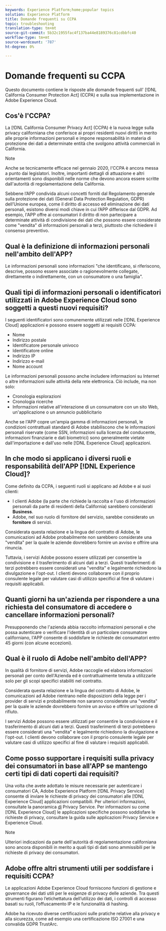 ```yaml
---
keywords: Experience Platform;home;popular topics
solution: Experience Platform
title: Domande frequenti su CCPA
topic: troubleshooting
translation-type: tm+mt
source-git-commit: 5b32c1955fac4f137ba44e8189376c81cdbbfc40
workflow-type: tm+mt
source-wordcount: '787'
ht-degree: 0%

---
```



# Domande frequenti su CCPA

Questo documento contiene le risposte alle domande frequenti sull&#39; [!DNL California Consumer Protection Act] (CCPA) e sulla sua implementazione in Adobe Experience Cloud.

## Cos&#39;è l&#39;CCPA?

La [!DNL California Consumer Privacy Act] (CCPA) è la nuova legge sulla privacy californiana che conferisce ai propri residenti nuovi diritti in merito alle proprie informazioni personali e impone responsabilità in materia di protezione dei dati a determinate entità che svolgono attività commerciali in California.

>[!NOTE]
>
>Anche se tecnicamente efficace nel gennaio 2020, l&#39;CCPA è ancora messa a punto dai legislatori. Inoltre, importanti dettagli di attuazione e altri orientamenti sono disponibili nelle norme che devono ancora essere scritte dall&#39;autorità di regolamentazione della California.

Sebbene l’APP condivida alcuni concetti forniti dal Regolamento generale sulla protezione dei dati (General Data Protection Regulation, GDPR) dell’Unione europea, come il diritto di accesso ed eliminazione dei dati personali, esistono diversi modi chiave in cui l’APP differisce dal GDPR. Ad esempio, l&#39;APP offre ai consumatori il diritto di non partecipare a determinate attività di condivisione dei dati che possono essere considerate come &quot;vendita&quot; di informazioni personali a terzi, piuttosto che richiedere il consenso preventivo.

## Qual è la definizione di informazioni personali nell&#39;ambito dell&#39;APP?

Le informazioni personali sono informazioni &quot;che identificano, si riferiscono, descrive, possono essere associate o ragionevolmente collegate, direttamente o indirettamente, con un consumatore o una famiglia&quot;.

## Quali tipi di informazioni personali o identificatori utilizzati in Adobe Experience Cloud sono soggetti a questi nuovi requisiti?

I seguenti identificatori sono comunemente utilizzati nelle [!DNL Experience Cloud] applicazioni e possono essere soggetti ai requisiti CCPA:

- Nome
- Indirizzo postale
- Identificatore personale univoco
- Identificatore online
- Indirizzo IP
- Indirizzo e-mail
- Nome account

Le informazioni personali possono anche includere informazioni su Internet o altre informazioni sulle attività della rete elettronica. Ciò include, ma non solo:

- Cronologia esplorazioni
- Cronologia ricerche
- Informazioni relative all&#39;interazione di un consumatore con un sito Web, un&#39;applicazione o un annuncio pubblicitario

Anche se l&#39;APP copre un&#39;ampia gamma di informazioni personali, le condizioni contrattuali standard di Adobe stabiliscono che le informazioni personali riservate (come SSN, informazioni sulla licenza del conducente, informazioni finanziarie e dati biometrici) sono generalmente vietate dall&#39;importazione e dall&#39;uso nelle [!DNL Experience Cloud] applicazioni.

## In che modo si applicano i diversi ruoli e responsabilità dell&#39;APP [!DNL Experience Cloud]?

Come definito da CCPA, i seguenti ruoli si applicano ad Adobe e ai suoi clienti:

- I clienti Adobe (la parte che richiede la raccolta e l&#39;uso di informazioni personali da parte di residenti della California) sarebbero considerati **Business**.
- Adobe, nel suo ruolo di fornitore del servizio, sarebbe considerato un **fornitore** di servizi.

Considerata questa relazione e la lingua del contratto di Adobe, le comunicazioni ad Adobe probabilmente non sarebbero considerate una &quot;vendita&quot; per la quale le aziende dovrebbero fornire un avviso e offrire una rinuncia.

Tuttavia, i servizi Adobe possono essere utilizzati per consentire la condivisione e il trasferimento di alcuni dati a terzi. Questi trasferimenti di terzi potrebbero essere considerati una &quot;vendita&quot; e legalmente richiedono la divulgazione e l&#39;opt-out.  I clienti devono collaborare con il proprio consulente legale per valutare casi di utilizzo specifici al fine di valutare i requisiti applicabili.

## Quanti giorni ha un&#39;azienda per rispondere a una richiesta del consumatore di accedere o cancellare informazioni personali?

Presupponendo che l&#39;azienda abbia raccolto informazioni personali e che possa autenticare o verificare l&#39;identità di un particolare consumatore californiano, l&#39;APP consente di soddisfare le richieste dei consumatori entro 45 giorni (con alcune eccezioni).

## Qual è il ruolo di Adobe nell&#39;ambito dell&#39;APP?

In qualità di fornitore di servizi, Adobe raccoglie ed elabora informazioni personali per conto dell&#39;Azienda ed è contrattualmente tenuta a utilizzarle solo per gli scopi specifici stabiliti nel contratto.

Considerata questa relazione e la lingua del contratto di Adobe, le comunicazioni ad Adobe rientrano nelle disposizioni della legge per i provider di servizi e probabilmente non saranno considerate una &quot;vendita&quot; per la quale le aziende dovrebbero fornire un avviso e offrire un&#39;opzione di rifiuto.

I servizi Adobe possono essere utilizzati per consentire la condivisione e il trasferimento di alcuni dati a terzi. Questi trasferimenti di terzi potrebbero essere considerati una &quot;vendita&quot; e legalmente richiedono la divulgazione e l&#39;opt-out.  I clienti devono collaborare con il proprio consulente legale per valutare casi di utilizzo specifici al fine di valutare i requisiti applicabili.

## Come posso supportare i requisiti sulla privacy dei consumatori in base all&#39;APP se mantengo certi tipi di dati coperti dai requisiti?

Una volta che avete adottato le misure necessarie per autenticare i consumatori CA,  Adobe Experience Platform [!DNL Privacy Service] consente di inviare le richieste di privacy dei consumatori alle [!DNL Experience Cloud] applicazioni compatibili. Per ulteriori informazioni, consultate la panoramica [di](../home.md) Privacy Service. Per informazioni su come [!DNL Experience Cloud] le applicazioni specifiche possono soddisfare le richieste di privacy, consultare la guida sulle applicazioni [](../experience-cloud-apps.md)Privacy Service e  Experience Cloud.

>[!NOTE]
>
>Ulteriori indicazioni da parte dell&#39;autorità di regolamentazione californiana sono ancora disponibili in merito a quali tipi di dati sono ammissibili per le richieste di privacy dei consumatori.

## Adobe offre altri strumenti utili per soddisfare i requisiti CCPA?

Le applicazioni Adobe Experience Cloud forniscono funzioni di gestione e governance dei dati utili per le esigenze di privacy delle aziende. Tra questi strumenti figurano l’etichettatura dell’utilizzo dei dati, i controlli di accesso basati su ruoli, l’offuscamento IP e le funzionalità di hashing.

Adobe ha ricevuto diverse certificazioni sulle pratiche relative alla privacy e alla sicurezza, come ad esempio una certificazione ISO 27001 e una convalida GDPR TrustArc.